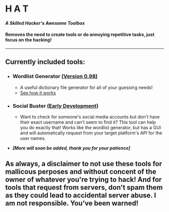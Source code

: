 # H A T
#### *A Skilled **Hacker's Awesome Toolbox***
#### Removes the need to create tools or do annoying repetitive tasks, just focus on the hacking!
________
## **Currently included tools:**

* ### Wordlist Generator [(Version 0.98)](https://github.com/Funtime-UwU/HAT/releases/tag/Stable-Unready)
  * A useful dictionary file generator for all of your guessing needs!
  * [See how it works](/DictionaryGen/Algorithm.md)

* ### Social Buster [(Early Development)](https://github.com/Funtime-UwU/HAT/tree/Live-Development)
  * Want to check for someone's social media accounts but don't have their exact username and can't seem to find it? This tool can help you do exactly that! Works like the wordlist generator, but has a GUI and will automatically request from your target platform's API for the user names.
  
* ***[More will soon be added, thank you for your patience]***

## **As always, a disclaimer to not use these tools for mallicous perposes and without concent of the owner of whatever you're trying to hack! And for tools that request from servers, don't spam them as they could lead to accidental server abuse. I am not responsible. You've been warned!**
